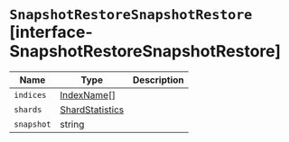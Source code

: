 # `SnapshotRestoreSnapshotRestore` [interface-SnapshotRestoreSnapshotRestore]

| Name | Type | Description |
| - | - | - |
| `indices` | [IndexName](./IndexName.md)[] | &nbsp; |
| `shards` | [ShardStatistics](./ShardStatistics.md) | &nbsp; |
| `snapshot` | string | &nbsp; |
